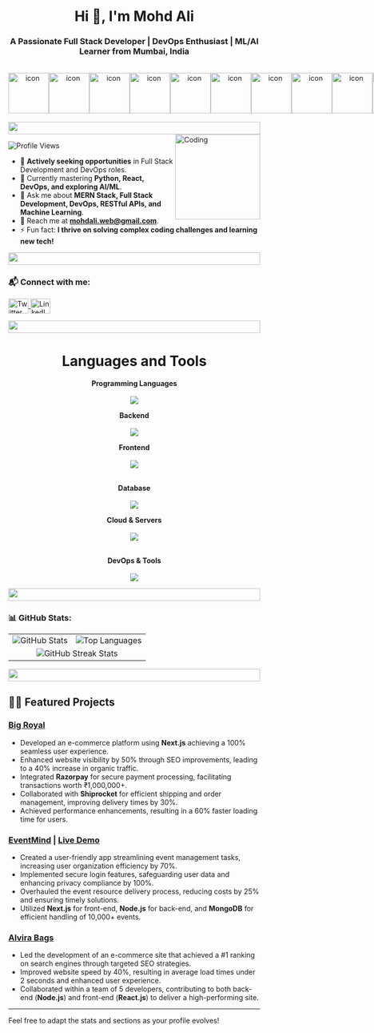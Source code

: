 
<h1 align="center">Hi 👋, I'm Mohd Ali</h1>
<h3 align="center">A Passionate Full Stack Developer | DevOps Enthusiast | ML/AI Learner from Mumbai, India</h3>
<br/>
<div style="display: flex; align-items: flex-start; margin-button: 10px" align='center'>
  <img src="https://techstack-generator.vercel.app/js-icon.svg" alt="icon" width="81" height="81" />
  <img src="https://techstack-generator.vercel.app/ts-icon.svg" alt="icon" width="81" height="81" />



  <img src="https://techstack-generator.vercel.app/django-icon.svg" alt="icon" width="81" height="81" />
  <img src="https://techstack-generator.vercel.app/python-icon.svg" alt="icon" width="81" height="81" />



  <img src="https://techstack-generator.vercel.app/docker-icon.svg" alt="icon" width="81" height="81" />
  <img src="https://techstack-generator.vercel.app/kubernetes-icon.svg" alt="icon" width="81" height="81" />



  <img src="https://techstack-generator.vercel.app/aws-icon.svg" alt="icon" width="81" height="81" />
  <img src="https://techstack-generator.vercel.app/react-icon.svg" alt="icon" width="81" height="81" />



  <img src="https://techstack-generator.vercel.app/github-icon.svg" alt="icon" width="81" height="81" />
  <img src="https://techstack-generator.vercel.app/mysql-icon.svg" alt="icon" width="81" height="81" />
</div>

<br>

<img src="https://i.imgur.com/dBaSKWF.gif" height="25" width="100%">

<img align="right" alt="Coding" width="170" src="https://cdn.dribbble.com/users/1162077/screenshots/3848914/programmer.gif">

<p align="left"> <img src="https://komarev.com/ghpvc/?username=mohdali03&label=Profile%20views&color=red&style=plastic" alt="Profile Views" /> </p>

- 🔭 **Actively seeking opportunities** in Full Stack Development and DevOps roles.
- 🌱 Currently mastering **Python, React, DevOps, and exploring AI/ML**.
- 💬 Ask me about **MERN Stack, Full Stack Development, DevOps, RESTful APIs, and Machine Learning**.
- 📧 Reach me at **mohdali.web@gmail.com**.
- ⚡ Fun fact: **I thrive on solving complex coding challenges and learning new tech!**

<img src="https://i.imgur.com/dBaSKWF.gif" height="25" width="100%">

<h3 align="left">📬 Connect with me:</h3>
<p align="left">
  <a href="https://twitter.com/MohdAliA98" target="blank">
    <img align="center" src="https://raw.githubusercontent.com/rahuldkjain/github-profile-readme-generator/master/src/images/icons/Social/twitter.svg" alt="Twitter" height="30" width="40" />
  </a>
  <a href="https://linkedin.com/in/mohdali-" target="blank">
    <img align="center" src="https://raw.githubusercontent.com/rahuldkjain/github-profile-readme-generator/master/src/images/icons/Social/linked-in-alt.svg" alt="LinkedIn" height="30" width="40" />
  </a>
  
</p>

<img src="https://i.imgur.com/dBaSKWF.gif" height="25" width="100%">

<h1 align="center">
Languages and Tools
  
</h1> 

<p align="center">
  <strong>Programming Languages</strong>
  </br>
  </br>
  
  <a href="https://skillicons.dev">
    <img src="https://skillicons.dev/icons?i=java,ts,js,python" />
  </a>
</p>

 
<p align="center">
  <strong> Backend </strong> 
  </br>
  </br>
  
  <a href="https://skillicons.dev">
    <img src="https://skillicons.dev/icons?i=express,django,flask,fastapi,nodejs" />
  </a>
</p>


<p align="center">
  <strong>Frontend</strong>
  </br>
  </br>
  <a href="https://skillicons.dev">
    <img src="https://skillicons.dev/icons?i=react,nextjs,angular,redux,tailwind,bootstrap,materialui,html,css,sass" />
  </a>
</p>
  
<p align="center">
</br>
  <strong style=>Database</strong>
</br>
</br>
  <a href="https://skillicons.dev">
    <img src="https://skillicons.dev/icons?i=mongodb,mysql,redis,sqlite" />
  </a>
</p>


<p align="center">
  <strong>Cloud & Servers</strong>
</br>
</br>
  <a href="https://skillicons.dev">
    <img src="https://skillicons.dev/icons?i=aws,gcp,vercel,netlify" />
  </a>
</p>

 
<p align="center">
</br>
  <strong>DevOps & Tools</strong>
</br>
</br>
  <a href="https://skillicons.dev">
    <img src="https://skillicons.dev/icons?i=git,github,docker,vscode,postman,linux" />
  </a>
</p>





<img src="https://i.imgur.com/dBaSKWF.gif" height="25" width="100%">

<h3 align="left">📊 GitHub Stats:</h3>

<table>
  <tr>
    <td>
      <img src="https://github-readme-stats.vercel.app/api?username=mohdali03&show_icons=true&theme=tokyonight&hide=issues,prs" alt="GitHub Stats" />
    </td>
    <td>
      <img src="https://github-readme-stats.vercel.app/api/top-langs/?username=mohdali03&layout=compact&theme=tokyonight&hide_progress=true" alt="Top Languages" />
    </td>
  </tr>
<tr>
  <td colspan=2 align='center'>
    
  <img src="https://github-readme-streak-stats.herokuapp.com/?user=mohdali03&theme=tokyonight" alt="GitHub Streak Stats" />
  </td>
</tr>
</table>

<p align="left">
  
</p>


<img src="https://i.imgur.com/dBaSKWF.gif" height="25" width="100%">

## 👨‍💻 Featured Projects

### [Big Royal](https://big-royal.in)
- Developed an e-commerce platform using **Next.js** achieving a 100% seamless user experience.
- Enhanced website visibility by 50% through SEO improvements, leading to a 40% increase in organic traffic.
- Integrated **Razorpay** for secure payment processing, facilitating transactions worth ₹1,000,000+.
- Collaborated with **Shiprocket** for efficient shipping and order management, improving delivery times by 30%.
- Achieved performance enhancements, resulting in a 60% faster loading time for users.

### [EventMind](https://github.com/mohdali03/EventMind) | [Live Demo](https://event-mind.vercel.app/)
- Created a user-friendly app streamlining event management tasks, increasing user organization efficiency by 70%.
- Implemented secure login features, safeguarding user data and enhancing privacy compliance by 100%.
- Overhauled the event resource delivery process, reducing costs by 25% and ensuring timely solutions.
- Utilized **Next.js** for front-end, **Node.js** for back-end, and **MongoDB** for efficient handling of 10,000+ events.

### [Alvira Bags](http://alvirabags.in)
- Led the development of an e-commerce site that achieved a #1 ranking on search engines through targeted SEO strategies.
- Improved website speed by 40%, resulting in average load times under 2 seconds and enhanced user experience.
- Collaborated within a team of 5 developers, contributing to both back-end (**Node.js**) and front-end (**React.js**) to deliver a high-performing site.

---

Feel free to adapt the stats and sections as your profile evolves!

